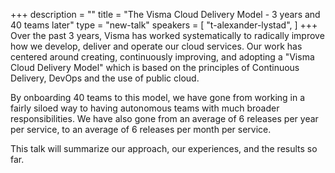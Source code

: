 +++
description = ""
title = "The Visma Cloud Delivery Model - 3 years and 40 teams later"
type = "new-talk"
speakers = [
        "t-alexander-lystad",
]
+++
Over the past 3 years, Visma has worked systematically to radically improve how we develop, deliver and operate our cloud services. Our work has centered around creating, continuously improving, and adopting a "Visma Cloud Delivery Model" which is based on the principles of Continuous Delivery, DevOps and the use of public cloud. 

By onboarding 40 teams to this model, we have gone from working in a fairly siloed way to having autonomous teams with much broader responsibilities. We have also gone from an average of 6 releases per year per service, to an average of 6 releases per month per service.

This talk will summarize our approach, our experiences, and the results so far.